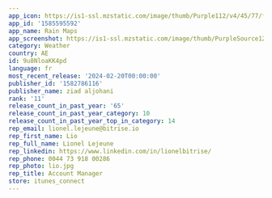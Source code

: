 ```yaml
---
app_icon: https://is1-ssl.mzstatic.com/image/thumb/Purple112/v4/45/77/ff/4577ff6c-0e66-38f3-cb7c-f1c2592beb07/AppIcon-0-0-1x_U007emarketing-0-7-0-85-220.png/1024x1024bb.png
app_id: '1585595592'
app_name: Rain Maps
app_screenshot: https://is1-ssl.mzstatic.com/image/thumb/PurpleSource125/v4/da/43/c9/da43c9b3-00ed-0318-668a-c85c54aac9b9/45a322c8-4915-4624-b90e-220a80e0bf34_simulator_screenshot_5E580B88-9D32-4A59-8B49-35350D0CC386.png/1284x2778bb.png
category: Weather
country: AE
id: 9u8NloaKK4pd
language: fr
most_recent_release: '2024-02-20T00:00:00'
publisher_id: '1582786116'
publisher_name: ziad aljohani
rank: '11'
release_count_in_past_year: '65'
release_count_in_past_year_category: 10
release_count_in_past_year_top_in_category: 14
rep_email: lionel.lejeune@bitrise.io
rep_first_name: Lio
rep_full_name: Lionel Lejeune
rep_linkedin: https://www.linkedin.com/in/lionelbitrise/
rep_phone: 0044 73 918 00286
rep_photo: lio.jpg
rep_title: Account Manager
store: itunes_connect
---
```

